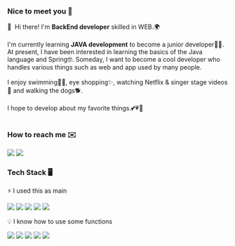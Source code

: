 ### Nice to meet you 🐣

<p>
  👋&nbsp; Hi there! I'm <b>BackEnd developer</b> skilled in WEB.🌍<br/><br/>
  I'm currently learning <b>JAVA development</b> to become a junior developer🧑‍💻.
  At present, I have been interested in learning the basics of the Java language and Spring🤓.
  Someday, I want to become a cool developer who handles various things such as web and app used by many people.<br/><br/>
  I enjoy swimming🏊‍♂️, eye shopping✨, watching Netflix & singer stage videos🎥 and walking the dogs🐕.<br/><br/>
  I hope to develop about my favorite things.💕💗💖<br/><br/>
</p>

### How to reach me ✉️
<p>
<a href="https://luminousolding.tistory.com/" target="_blank"><img src="https://img.shields.io/badge/Tech_Blog-DD0B78?style=flat&logo=GitHub%20Sponsors&logoColor=white"/></a>
<a href="mailto:luminousolding@gmail.com" target="_blank"><img src="https://img.shields.io/badge/iscowkite@gmail.com-EA4335?style=flat&logo=Gmail&logoColor=white"/></a>
</p>

### Tech Stack 🖥️
⚡ I used this as main

<p>
    <img src="https://img.shields.io/badge/java-007396?style=flat&log=java&logoColor=white">
    <img src="https://img.shields.io/badge/mysql-4479A1?style=flat&log=mysql&logoColor=white">
    <img src="https://img.shields.io/badge/spring-6DB33F?style=flat&logo=spring&logoColor=white">
    <img src="https://img.shields.io/badge/springboot-6DB33F?style=flat&logo=springboot&logoColor=white">
    <img src="https://img.shields.io/badge/spring_security-6DB33F?style=flat&logo=springboot&logoColor=white">
</p>

💡 I know how to use some functions

<p>
    <img src="https://img.shields.io/badge/html5-E34F26?style=flat&logo=html5&logoColor=white">
    <img src="https://img.shields.io/badge/css-1572B6?style=flat&logo=h&logo=css3&logoColor=white">
    <img src="https://img.shields.io/badge/python-3776AB?style=flat&logo=h&logo=python&logoColor=white">
    <img src="https://img.shields.io/badge/django-092E20?style=flat&logo=h=django&logoColor=white">
    <img src="https://img.shields.io/badge/linux-FCC624?style=flat&logo=linux&logoColor=black">
</p>
<br/>


<!--
### GitHub Stats 📊
![Anurag's GitHub stats](https://github-readme-stats.vercel.app/api?username=luminousol&theme=graywhite&show_icons=true)
-->
